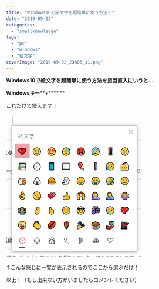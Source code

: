 ```yaml
---
title: "Windows10で絵文字を超簡単に使う方法！"
date: "2019-09-02"
categories: 
  - "smallknowledge"
tags: 
  - "pc"
  - "windows"
  - "絵文字"
coverImage: "2019-09-02_23h05_11.png"
---
```


**Windows10で絵文字を超簡単に使う方法を担当直入にいうと...**

**Windowsキー****+****.**

これだけで使えます！

[![](images/2019-09-02_22h50_12.png)](https://waabe.net/wp-content/uploads/2019/09/2019-09-02_22h50_12.png)

↑こんな感じに一覧が表示されるのでここから選ぶだけ！

以上！（もし出来ない方がいましたらコメントください）
